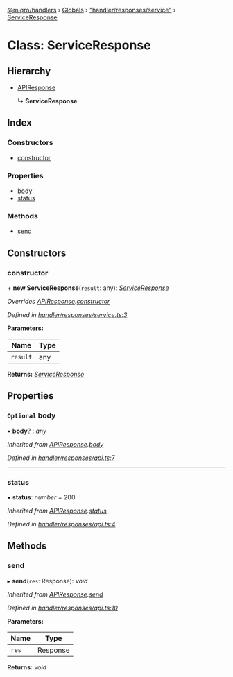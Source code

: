 [@miqro/handlers](../README.md) › [Globals](../globals.md) › ["handler/responses/service"](../modules/_handler_responses_service_.md) › [ServiceResponse](_handler_responses_service_.serviceresponse.md)

# Class: ServiceResponse

## Hierarchy

* [APIResponse](_handler_responses_api_.apiresponse.md)

  ↳ **ServiceResponse**

## Index

### Constructors

* [constructor](_handler_responses_service_.serviceresponse.md#constructor)

### Properties

* [body](_handler_responses_service_.serviceresponse.md#optional-body)
* [status](_handler_responses_service_.serviceresponse.md#status)

### Methods

* [send](_handler_responses_service_.serviceresponse.md#send)

## Constructors

###  constructor

\+ **new ServiceResponse**(`result`: any): *[ServiceResponse](_handler_responses_service_.serviceresponse.md)*

*Overrides [APIResponse](_handler_responses_api_.apiresponse.md).[constructor](_handler_responses_api_.apiresponse.md#constructor)*

*Defined in [handler/responses/service.ts:3](https://github.com/claukers/miqro-express/blob/e61598b/src/handler/responses/service.ts#L3)*

**Parameters:**

Name | Type |
------ | ------ |
`result` | any |

**Returns:** *[ServiceResponse](_handler_responses_service_.serviceresponse.md)*

## Properties

### `Optional` body

• **body**? : *any*

*Inherited from [APIResponse](_handler_responses_api_.apiresponse.md).[body](_handler_responses_api_.apiresponse.md#optional-body)*

*Defined in [handler/responses/api.ts:7](https://github.com/claukers/miqro-express/blob/e61598b/src/handler/responses/api.ts#L7)*

___

###  status

• **status**: *number* = 200

*Inherited from [APIResponse](_handler_responses_api_.apiresponse.md).[status](_handler_responses_api_.apiresponse.md#status)*

*Defined in [handler/responses/api.ts:4](https://github.com/claukers/miqro-express/blob/e61598b/src/handler/responses/api.ts#L4)*

## Methods

###  send

▸ **send**(`res`: Response): *void*

*Inherited from [APIResponse](_handler_responses_api_.apiresponse.md).[send](_handler_responses_api_.apiresponse.md#send)*

*Defined in [handler/responses/api.ts:10](https://github.com/claukers/miqro-express/blob/e61598b/src/handler/responses/api.ts#L10)*

**Parameters:**

Name | Type |
------ | ------ |
`res` | Response |

**Returns:** *void*
